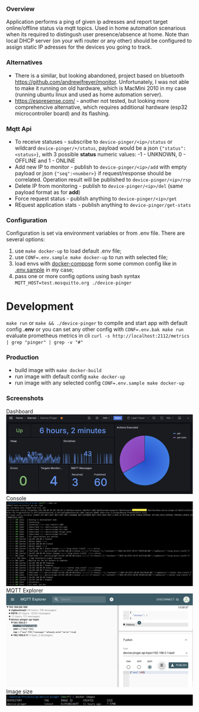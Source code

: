 ### Overview

Application performs a ping of given ip adresses and report target online/offline status via mqtt topics. Used in home automation scenarious when its required to distingush user presence/absence at home. Note than local DHCP server (on your wifi router or any other) should be configured to assign static IP adresses for the devices you going to track.

### Alternatives

- There is a similar, but looking abandoned, project based on bluetooth https://github.com/andrewjfreyer/monitor. Unfortunately, I was not able to make it running on old hardware, which is MacMini 2010 in my case (running ubuntu linux and used as home automation server).
- https://espresense.com/ - another not tested, but looking more comprehencive alternative, which requires additional hardware (esp32 microcontroller board) and its flashing.

### Mqtt Api

- To receive statuses - subscribe to `device-pinger/<ip>/status` or wildcard `device-pinger/+/status`, payload would be a json `{"status":<status>}`, with 3 possible **status** numeric values: -1 - UNKNOWN, 0 - OFFLINE and 1 - ONLINE
- Add new IP to monitor - publish to `device-pinger/<ip>/add` with empty payload or json `{"seq":<number>}` if request/response should be correlated. Operation result will be published to `device-pinger/<ip>/rsp`
- Delete IP from monitoring - publish to `device-pinger/<ip>/del` (same payload format as for **add**)
- Force request status - publish anything to `device-pinger/<ip>/get`
- REquest application stats - publish anything to `device-pinger/get-stats`

### Configuration

Configuration is set via environment variables or from .env file. There are several options: 
1. use `make docker-up` to load default .env file; 
1. use `CONF=.env.sample make docker-up` to run with selected file;
1. load envs with [docker-compose](https://github.com/fedulovivan/mhz19-next/blob/master/docker-compose.yaml) form some common config like in [.env.sample](https://github.com/fedulovivan/mhz19-next/blob/master/.env.sample) in my case;
1. pass one or more config options using bash syntax `MQTT_HOST=test.mosquitto.org ./device-pinger`

# Development

`make run` or `make && ./device-pinger` to compile and start app with default config **.env**
or you can set any other config with `CONF=.env.bak make run`
evaluate prometheus metrics in cli `curl -s http://localhost:2112/metrics | grep "pinger" | grep -v "#"`

### Production

- build image with `make docker-build`
- run image with default config `make docker-up`
- run image with any selected config `CONF=.env.sample make docker-up`

### Screenshots

Dashboard
![dashboard](assets/04-dashboard.png)
Console
![console.png](assets/05-console.png)
MQTT Explorer
![mqtt-explorer.png](assets/01-mqtt-explorer.png) 
Image size
![image-size.png](assets/03-image-size.png)

